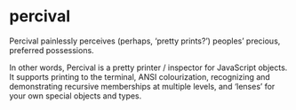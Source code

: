 percival
========
Percival painlessly perceives (perhaps, ‘pretty prints?’) peoples’ precious, preferred possessions.

In other words, Percival is a pretty printer / inspector for JavaScript objects. It supports
printing to the terminal, ANSI colourization, recognizing and demonstrating recursive memberships at
multiple levels, and ‘lenses’ for your own special objects and types.

